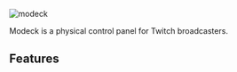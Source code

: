 ![modeck](http://i.imgur.com/Fci9REx.jpg)

Modeck is a physical control panel for Twitch broadcasters.

## Features
